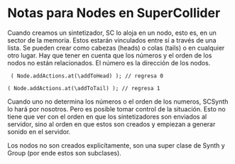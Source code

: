 # Notas para Nodes en SuperCollider

Cuando creamos un sintetizador, SC lo aloja en un nodo, esto es, en un sector de la memoria. Estos estarán vinculados entre sí a través de una lista. Se pueden crear como cabezas (heads) o colas (tails) o en cualquier otro lugar. Hay que tener en cuenta que los números y el orden de los nodos no están relacionados. El número es la dirección de los nodos.

`  (
Node.addActions.at(\addToHead)
);
// regresa 0 `

` (
Node.addActions.at(\addToTail)
);
// regresa 1 `

Cuando uno no determina los números o el orden de los numeros, SCSynth lo hará por nosotros. Pero es posible tomar control de la situación. Esto no tiene que ver con el orden en que los sintetizadores son enviados al servidor, sino al orden en que estos son creados y empiezan a generar sonido en el servidor.

Los nodos no son creados explicítamente, son una super clase de Synth y Group (por ende estos son subclases).
